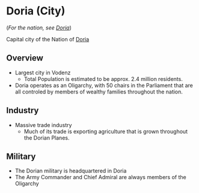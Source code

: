 # Doria (City)

(_For the nation, see [Doria](README.md)_)

Capital city of the Nation of [Doria](README.md)

## Overview

- Largest city in Vodenz
  - Total Population is estimated to be approx. 2.4 million residents.
- Doria operates as an Oligarchy, with 50 chairs in the Parliament that are all controled by members of wealthy families throughout the nation.

## Industry

- Massive trade industry
  - Much of its trade is exporting agriculture that is grown throughout the Dorian Planes.

## Military

- The Dorian military is headquartered in Doria
- The Army Commander and Chief Admiral are always members of the Oligarchy
